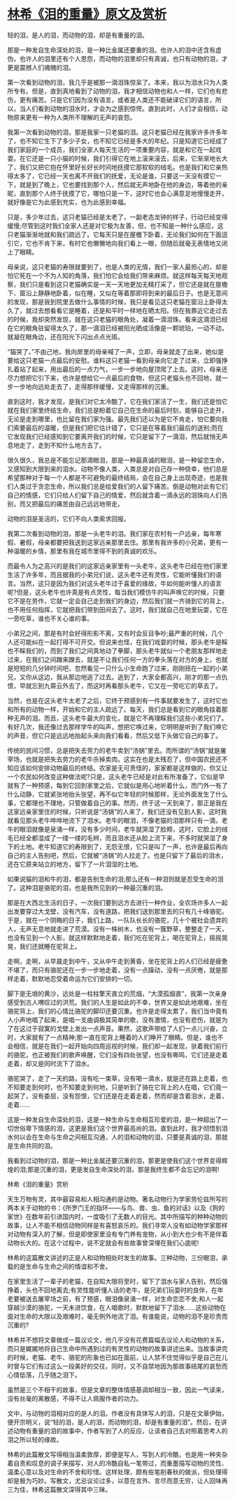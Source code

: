 # [林希《泪的重量》原文及赏析](https://www.vrrw.net/wx/11139.html)

轻的泪，是人的泪，而动物的泪，却是有重量的泪。

那是一种发自生命深处的泪，是一种比金属还要重的泪。也许人的泪中还含有虚伪，也许人的泪里还有个人恩怨，而动物的泪里却只有真诚，也只有动物的泪，才更是震撼人们魂魄的泪。

第一次看到动物的泪，我几乎是被那一滴泪珠惊呆了。本来，我以为泪水只为人类所专有。但是，直到真地看到了动物的泪，我才相信动物也和人一样，它们也有悲伤，更有痛苦。只是它们因为没有语言，或者是人类还不能破译它们的语言，所以，当人们看到动物的泪水时，才会为之感到惊愕。直到此时，人们才会相信，动物原来更有一种为人类所不理解的无声的哀怨。

我第一次看到动物的泪，那是我家一只老猫的泪。这只老猫已经在我家许多许多年了，也不知它生下了多少子女，也不知它已经是多大的年纪。只是知道它已经成了我们家庭的一个成员，我们全家人每天生活的一项重要内容，就是和它在一起戏耍。在它还是一只小猫的时候，我们引得它在地上滚来滚去，后来，它渐渐地长大了，我们又把它抱在怀里好长好长时间地抚摸它那软软的绒毛。也是我们和它亲热得太多了，它已经一天也离不开我们的抚爱，无论是谁，只要这一天没有摸它一下，就是到了晚上，它也要找到那个人，然后就无声地卧在他的身边，等着他的亲昵，直到那个人终于抚摸了它，哪怕只是一下，这时它也会心满意足地慢慢走开，就好像是它为此感到充实，也为此感到幸福。

只是，多少年过去，这只老猫已经是太老了，一副老态龙钟的样子，行动已经变得缓慢;尽管到这时我们全家人还是对它极为友善，但，也不知是一种什么感应，这只老猫渐渐地就和我们疏远了。它每天只是在屋檐下卧着，无论我们如何在下面逗引它，它也不肯下来，有时它也懒懒地向我们看上一眼，但随后就毫无表情地又闭上了眼睛。

母亲说，这只老猫的寿限就要到了，也是人类的无情，我们一家人最担心的，却是怕它死在一个不为人知的角落，我们怕它会给我们带来麻烦。就这样每天每天地观察，我们只是看到这只老猫确实是一天一天地更加无精打采了，但它还是就在屋檐下、窗沿上静静地卧着，似在睡，又似在等着那即将到来的最后日子。也是无意间的发现，那是我到院里去做什么事情的时候，我只是看见这只老猫在窗沿上卧得太久了，就过去想看看它是睡着，还是和平时一样地在晒太阳。但在我靠近它走过去的时候，我却突然发现，就在这只老猫的眼角处，凝着一滴泪珠。看来这滴泪已经在它的眼角驻留得太久了，那一滴泪已经被阳光晒成活像是一颗琥珀，一动不动，就凝在眼角边，还在阳光下闪出点点光斑。

“猫哭了。”不由己地，我向房里的母亲喊了一声，立即，母亲就走了出来，她似是要给这只老猫一点最后的安慰。谁料这只老猫一看到母亲向它走了过来，立即强挣扎着站了起来，用出最后的一点力气，一步一步地向屋顶爬了上去。这时，母亲还尽力想把它引下来，也许是想给它一点最后的食物，但这只老猫头也不回地，就一步一步地向远处走去了，走得那样缓慢，又走得那样的沉重。

直到这时，我才发现，是我们对它太冷酷了，它在我们家活了一生，我们还是怕它就在我们家里终结生命，我们总是盼着它自己在生命的最后时刻，能够自己走开，无论是走到哪里，也比留在我们家为强。最先我们还以为是它不肯走，怕它要向我们索要最后的温暖，但是我们把它估计错了，它只是在等着我们最后的送别;而在它发现我们已经感知到它要离开我们的时候，它只是留下了一滴泪，然后就悄无声息地走了，走到不知什么地方去了。

很久很久，我总是不能忘记那滴眼泪，那是一种最真诚的眼泪，是一种留恋生命，又感知到大限到来的泪水。动物不像人类，人类总是对自己存一种侥幸，他们总是希望那种对于每一个人都是不可避免的最终结局，会在自己身上出现奇迹，也是我们人类过于贪恋生命，所以我们总是给爱我们的人留下痛苦。倒是动物对此有它们自己的情感，它们只给人们留下自己的情爱，然后就含着一滴永远的泪珠向人们告别，而又把最后的痛苦由自己远远地带走。

动物的泪是圣洁的，它们不向人类索求回报。

我第二次看到动物的泪，那是一头老牛的泪。我们家在农村有一户远亲，每年寒假、暑假，母亲都要把我送到这家远亲那里去住。那里有我许多的小兄弟，更有一种温暖的乡情，那里有我在城市里得不到的真诚的欢乐。

而最令人为之高兴的是我们的这家远亲家里有一头老牛，这头老牛已经在他们家里生活了许多年，而且据我的小弟兄们说，这头老牛还有灵性，它能听懂我们的语言。当然，这只是因为我们对这头老牛过于喜爱的缘故，牛如何能听懂人的语言呢?但是，这头老牛也许真是有点灵性，每当我们模仿牛的叫声唤它的时候，只要它不是在劳作，它就一定会自己走到我们的身边，然后我们就一齐骑到它的背上，也不用任何指挥，它就把我们带到田间去了。这时，我们就自己在地里玩耍，它在一旁吃草，谁也不关心谁的事。

小弟兄之间，那是有时会好得形影不离，又有时会反目争吵;最严重的时候，几个人还可能纠在一起打得不可开交。但说来也怪，在我们戏耍的时候，那头老牛是睬也不睬我们的，而到了我们之间真地动了拳脚，那头老牛就似一个老朋友那样地走过来，在我们之间蹭来蹭去，就是不让我们任何一方的拳头落在对方的身上，也就是短短的几分钟时间吧，忽然看见一只什么小生命跑了过来，刚刚扭在一起的小弟兄，又你从这边，我从那边地追了过去。追到了，大家全都高兴，刚才的那一点仇恨，早就忘到九霄云外去了，而这时再看那头老牛，它又在一旁吃它的草去了。

当然，也是在这头老牛太老了之后，它终于预感到有一件事就要发生了，这时它也和所有的动物一样，开始和它的主人疏远了。每天，我们总是看到它的眼角挂着那种无声的泪。而且，这头老牛最大的变化，就是它不再理睬我们这些小弟兄们了。有好几次，我还像过去那样学牛的叫声，想把它唤过来，它明明是听到了我们唤它的声音，但它只是远远地抬起头来向我们看看，然后又低下头做它自己的事了。

传统的民间习惯，总是把失去劳力的老牛卖到“汤锅”里去。而所谓的“汤锅”就是屠宰场，也就是把失去劳力的老牛杀掉卖肉。这实在也是太残忍了，但中国农民还不知应该如何安排动物最后的终结。农家是无可责怪的，家家都是这样做的，你又让一个农民如何改变这种做法呢?只是，这头老牛已经是对此有所准备了，它似是早就有了一种预感，每到它回到家里之后，它就似是用心地听着什么，而门外一有了什么动静，它就紧张地抬头张望，再不似它年轻的时候那样，无论外面发生了什么事，它都理也不理地，只管做着自己的事。然而，终于这一天到来了，那正是我在这家远亲家里住的时候，只听说是“汤锅”的人来了，我们还没有见到人影，这时我就看见那头老牛哗哗地流下了泪水。老牛的眼泪，不像老猫的泪那样只有一滴，老牛的眼泪就像是泉涌一样，没有多少时间，老牛就哭湿了脸颊，这时，它脸上的绒毛已经全都湿成了一缕一缕的毛辫，而且泪水还从脸上流下来，不多时就哭湿了身下的土地。老牛知道它的寿限到了，无怨无恨，它只是叫了一声，也许是最后再向自己的主人告别吧，然后，它就被“汤锅”的人拉走了。也是只留下了最后的泪水，还在它原来站立的地方，留下了一片泪湿的土地。

如果说猫的泪和牛的泪，都是告别生命的泪;那么还有一种泪则就是忍受生命的泪了。这种泪是骆驼的泪，也是我所见到的一种最沉重的泪。

那是在大西北生活的日子，一次我们要到远方去进行一种作业，全农场许多人一起出发要穿过大戈壁，没有汽车，没有道路，把我们送到那里去的只有几十峰骆驼。于是，就在一个阴晦的日子，我们上路，一队队长长的骆驼，几十个被社会遗弃的人，无声无息地就走进了荒漠。没有一株树木，也没有一簇野草，整整走了一天，也没有见到一个人影，就这样默默地走着，我们吃在驼背上，喝在驼背上，摇摇晃晃，我们还就睡在驼背上。

走啊，走啊，从早晨走到中午，又从中午走到黄昏，坐在驼背上的人们已经是疲惫不堪了，而只有骆驼还在一步一步地走着，没有一点躁动，没有一点厌倦，就是那样走着，默默地忍受着命运为它们安排的一切。

脚下是无垠的黄沙，远处是一柱柱擎天直立的荒烟，“大漠孤烟直”，我第一次亲身感受到古人喟叹过的洪荒。我们的人生是如此的不幸，世界又是如此地艰难，坐在骆驼背上，我们的心情比骆驼的脚印还要沉重。也许是走得太累了，我们当中竟有人小声地唱了起来，是唱一支曲调极其简单的歌，没有激情，也没有悲伤，就是为了在这过于寂寞的戈壁上发出一点声音。果然，这歌声带给了人们一点儿兴奋，立时，大家就有了一点精神;那一直在驼背上睡着的人们睁开了眼睛。但是，谁也不会相信，就是在我们一起开始向四周巡视的时候，我们却一起发现，驮着我们前行的骆驼，也正被我们的歌声唤醒，它们没有四处张望，也没有嘶鸣，它们还是走着走着，却又是同时流下了泪水。

骆驼哭了，走了一天的路，没有吃一束草，没有喝一滴水，就是还在路上走着，也不知要走到何时，也不知要走到何地，只是听到了骑在它背上的人在唱，它们竟一起哭了，没有委屈，没有怨恨，它们还是在走着走着，然而却是含着泪水，走着，走着……

这是一种发自生命深处的泪，这是一种生命与生命相互珍爱的泪，是一种超出了一切世俗卑下情感的泪，这更是我们这个世界最高尚的泪。直到此时，我才彻悟到泪水何以会在生命与生命之间相互沟通，人的泪和动物的泪，只要是真诚的泪，那就是生命共同的泪。

我看到过动物的泪，那是一种比金属还要沉重的泪，那更是使我们这个世界变得辉煌的泪;那是沉重的泪，更是发自生命深处的泪，那是我终生都不会忘记的泪啊!



林希《泪的重量》赏析

天生万物有灵，其中最容易和人相沟通的是动物。著名动物行为学家劳伦兹所写的两本关于动物的书：《所罗门王的指环——与鸟、兽、虫、鱼的对话》以及《狗的家世》在数年前引进国内时，一度吸引了无数人的目光。其中所描写的种种动物的故事，让人不能不相信动物同样是有喜怒哀乐的。我们寻常人没有如动物学家那样对动物有深入的了解，但是即使家里没有专门养有宠物，从小到大也少有不是伴着动物长大的。在这个过程中，说不定就会有些故事曾深埋在我们心底呢!

林希的这篇散文讲述的正是人和动物相处时发生的故事。三种动物，三份眼泪，承载的是生命与生命之间的情谊和不舍。

在家里生活了一辈子的老猫，在自知大限将至时，留下了泪水与家人告别，然后强挣着，头也不回地离去;有灵性能听懂人话的老牛，是兄弟们玩耍时的良伴，在年老要被送去屠宰场之前，有了预感，眼泪像泉涌一样，对生命恋恋不舍;和人一起穿越沙漠的骆驼，一天未进饮食，在人唱歌时，默默地留下了泪水……这些动物在面对生命的大限以及艰难时，毫无例外地流了泪。有谁能说，动物的泪不是珍贵而沉重的?

林希并不想将文章做成一篇议论文，他几乎没有花费篇幅去议论人和动物的关系，而只是娓娓地将自己生命中所遇到过的有灵性的动物的故事讲述出来。当故事讲完的时候，老猫、老牛、骆驼的形象也已如在面前，让人禁不住觉得似乎是自己在儿时曾与它们有过这么一段美好的交往，同时，又不自禁地因为那故事结尾的哀愁而心情低落，几乎随之泪下。

虽然是三个不相干的故事，但是文章的整体情感基调却相当一致，因此一气读来，没有丝毫的离散感，不得不让人佩服作者的功力。

文中，与动物的泪相对应的是人的泪。作者没有具体写人的泪，只是在文章伊始，便开宗明义，说“轻的泪，是人的泪，而动物的泪，却是有重量的泪”。然后，在讲述动物有重量的泪的故事中，作者写到了人的反应，让读者自己去对照着思考人的泪之所以轻的缘故。

林希的此篇散文写得相当温柔敦厚，即便是写人，写到人的冷酷，也是用一种夹杂着自责和叹息的调子来描写，对人的冷酷自私一笔带过，而重墨描写动物的灵性、温柔心意以及对生命的不舍和珍惜。这样处理，颇有些笔削春秋的做派，但处理得却是极为巧妙。写散文，尤忌议论过多，以意在言外、言尽而意无穷，让人回味再三为佳，林希这篇散文深得其中三昧。


